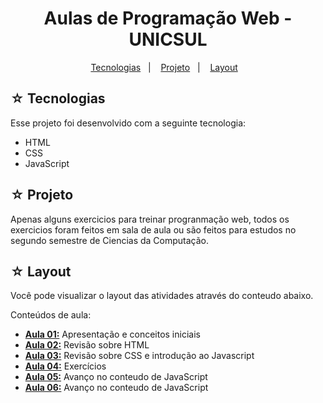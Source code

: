 <h1 align="center">Aulas de Programação Web - UNICSUL</h1>

<p align="center">
  <a href="#-tecnologias">Tecnologias</a>&nbsp;&nbsp;&nbsp;|&nbsp;&nbsp;&nbsp;
  <a href="#-projeto">Projeto</a>&nbsp;&nbsp;&nbsp;|&nbsp;&nbsp;&nbsp;
  <a href="#-layout">Layout</a>&nbsp;&nbsp;&nbsp;
</p>

## ☆ Tecnologias

Esse projeto foi desenvolvido com a seguinte tecnologia:
- HTML
- CSS
- JavaScript

## ☆ Projeto
Apenas alguns exercicios para treinar progranmação web, todos os exercicios foram feitos em sala de aula ou são feitos para estudos no segundo semestre de Ciencias da Computação.
## ☆ Layout

Você pode visualizar o layout das atividades através do conteudo abaixo.<br>

Conteúdos de aula:
* **[Aula 01:](https://github.com/https-shini/pw-2s/tree/main/Aula01)** Apresentação e conceitos iniciais
* **[Aula 02:](https://github.com/https-shini/pw-2s/tree/main/Aula02)** Revisão sobre HTML
* **[Aula 03:](https://github.com/https-shini/pw-2s/tree/main/Aula03)** Revisão sobre CSS e introdução ao Javascript
* **[Aula 04:](https://github.com/https-shini/pw-2s/tree/main/Aula04)** Exercícios
* **[Aula 05:](https://github.com/https-shini/pw-2s/tree/main/Aula05)** Avanço no conteudo de JavaScript
* **[Aula 06:](https://github.com/https-shini/pw-2s/tree/main/Aula06)** Avanço no conteudo de JavaScript
